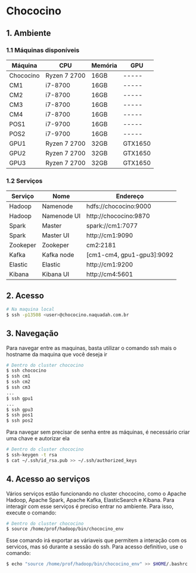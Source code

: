 # Chococino

## 1. Ambiente

### 1.1 Máquinas disponíveis


|Máquina  |CPU         |Memória |GPU    |
|---------|------------|------- |-------|
|Chococino|Ryzen 7 2700|16GB    | ----- |
|CM1      |i7-8700     |16GB    | ----- |
|CM2      |i7-8700     |16GB    | ----- |
|CM3      |i7-8700     |16GB    | ----- |
|CM4      |i7-8700     |16GB    | ----- |
|POS1     |i7-9700     |16GB    | ----- |
|POS2     |i7-9700     |16GB    | ----- |
|GPU1     |Ryzen 7 2700|32GB    |GTX1650|
|GPU2     |Ryzen 7 2700|32GB    |GTX1650|
|GPU3     |Ryzen 7 2700|32GB    |GTX1650|

### 1.2 Serviços

|Serviço |Nome       |Endereço                 |
|--------|-----------|-------------------------|
|Hadoop  |Namenode   |hdfs://chococino:9000    |
|Hadoop  |Namenode UI|http://chococino:9870    |
|Spark   |Master     |spark://cm1:7077         |
|Spark   |Master UI  |http://cm1:9090          |
|Zookeper|Zookeper   |cm2:2181                 |
|Kafka   |Kafka node |[cm1-cm4, gpu1-gpu3]:9092|
|Elastic |Elastic    |http://cm1:9200          |
|Kibana  |Kibana UI  |http://cm4:5601          |

## 2. Acesso

```bash
# Na maquina local
$ ssh -p13508 <user>@chococino.naquadah.com.br
```

## 3. Navegação

Para navegar entre as maquinas, basta utilizar o comando ssh mais o hostname da maquina que você deseja ir
```bash
# Dentro do cluster chococino
$ ssh chococino
$ ssh cm1
$ ssh cm2
$ ssh cm3
...
$ ssh gpu1
...
$ ssh gpu3
$ ssh pos1
$ ssh pos2
```

Para navegar sem precisar de senha entre as máquinas, é necessário criar uma chave e autorizar ela
```bash
# Dentro do cluster chococino
$ ssh-keygen -t rsa
$ cat ~/.ssh/id_rsa.pub >> ~/.ssh/authorized_keys
```

## 4. Acesso ao serviços

Vários serviços estão funcionando no cluster chococino, como o Apache Hadoop, Apache Spark, Apache Kafka, ElasticSearch e Kibana. Para interagir com
esse serviços é preciso entrar no ambiente. Para isso, execute o comando:
```bash
# Dentro do cluster chococino
$ source /home/prof/hadoop/bin/chococino_env
```

Esse comando irá exportar as váriaveis que permitem a interação com os servicos, mas só durante a sessão do ssh. Para acesso definitivo, use o comando:
```bash
$ echo "source /home/prof/hadoop/bin/chococino_env" >> $HOME/.bashrc
```
